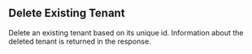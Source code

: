 Delete Existing Tenant
----------------------
Delete an existing tenant based on its unique id. Information about the deleted tenant
is returned in the response.
